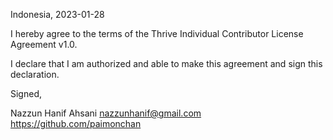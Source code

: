 Indonesia, 2023-01-28

I hereby agree to the terms of the Thrive Individual Contributor License
Agreement v1.0.

I declare that I am authorized and able to make this agreement and sign this
declaration.

Signed,

Nazzun Hanif Ahsani nazzunhanif@gmail.com https://github.com/paimonchan
